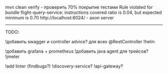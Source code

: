 mvn clean verify - проверить 70% покрытие тестами
Rule violated for bundle flight-query-service: instructions covered ratio is 0.04, but expected minimum is 0.70
http://localhost:8024/ - axon server

----------------------------------------------------

TODO:


!добавить swagger и controller advice? для всех @RestController
!helm

!добавить grafana + prometheus
!добавить java agent для трейсов?
!jmeter

!add linter (findbugs?)
!discovery-service?
!api-gateway?


